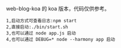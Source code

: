 
web-blog-koa 的 koa 版本，代码仅供参考。

```
1,启动方式可查看日志:npm start
2,直接启动:./bin/start.sh
3,也可以通过 node app.js 启动
4,也可以通过 DEBUG=* node --harmony app 启动

```